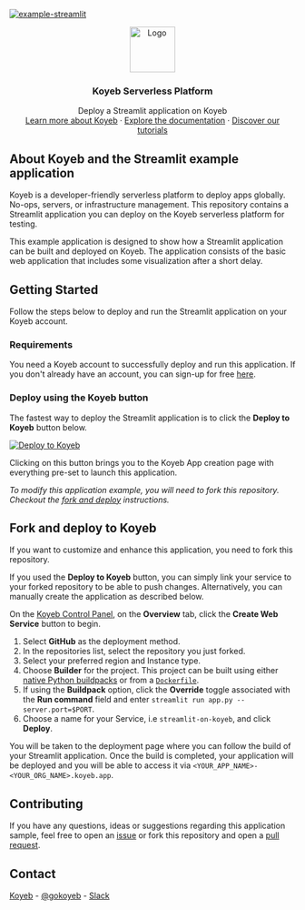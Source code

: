 [![example-streamlit](https://github.com/koyeb/example-streamlit/actions/workflows/deploy.yaml/badge.svg)](https://github.com/koyeb/example-streamlit/actions)

<div align="center">
  <a href="https://koyeb.com">
    <img src="https://www.koyeb.com/static/images/icons/koyeb.svg" alt="Logo" width="80" height="80">
  </a>
  <h3 align="center">Koyeb Serverless Platform</h3>
  <p align="center">
    Deploy a Streamlit application on Koyeb
    <br />
    <a href="https://koyeb.com">Learn more about Koyeb</a>
    ·
    <a href="https://koyeb.com/docs">Explore the documentation</a>
    ·
    <a href="https://koyeb.com/tutorials">Discover our tutorials</a>
  </p>
</div>


## About Koyeb and the Streamlit example application

Koyeb is a developer-friendly serverless platform to deploy apps globally. No-ops, servers, or infrastructure management.  This repository contains a Streamlit application you can deploy on the Koyeb serverless platform for testing.

This example application is designed to show how a Streamlit application can be built and deployed on Koyeb.  The application consists of the basic web application that includes some visualization after a short delay.

## Getting Started

Follow the steps below to deploy and run the Streamlit application on your Koyeb account.

### Requirements

You need a Koyeb account to successfully deploy and run this application. If you don't already have an account, you can sign-up for free [here](https://app.koyeb.com/auth/signup).

### Deploy using the Koyeb button

The fastest way to deploy the Streamlit application is to click the **Deploy to Koyeb** button below.

[![Deploy to Koyeb](https://www.koyeb.com/static/images/deploy/button.svg)](https://app.koyeb.com/deploy?name=example-streamlit&type=git&repository=koyeb%2Fexample-streamlit&branch=main&builder=dockerfile&env%5B%5D=&ports=8000%3Bhttp%3B%2F)

Clicking on this button brings you to the Koyeb App creation page with everything pre-set to launch this application.

_To modify this application example, you will need to fork this repository. Checkout the [fork and deploy](#fork-and-deploy-to-koyeb) instructions._

## Fork and deploy to Koyeb

If you want to customize and enhance this application, you need to fork this repository.

If you used the **Deploy to Koyeb** button, you can simply link your service to your forked repository to be able to push changes.  Alternatively, you can manually create the application as described below.

On the [Koyeb Control Panel](https://app.koyeb.com/), on the **Overview** tab, click the **Create Web Service** button to begin.

1. Select **GitHub** as the deployment method.
2. In the repositories list, select the repository you just forked.
3. Select your preferred region and Instance type.
4. Choose **Builder** for the project. This project can be built using either [native Python buildpacks](https://www.koyeb.com/docs/build-and-deploy/build-from-git/python) or from a [`Dockerfile`](https://www.koyeb.com/docs/build-and-deploy/build-from-git#the-dockerfile-build-process).
5. If using the **Buildpack** option, click the **Override** toggle associated with the **Run command** field and enter `streamlit run app.py --server.port=$PORT`.
6. Choose a name for your Service, i.e `streamlit-on-koyeb`, and click **Deploy**.

You will be taken to the deployment page where you can follow the build of your Streamlit application. Once the build is completed, your application will be deployed and you will be able to access it via `<YOUR_APP_NAME>-<YOUR_ORG_NAME>.koyeb.app`.

## Contributing

If you have any questions, ideas or suggestions regarding this application sample, feel free to open an [issue](https://github.com/koyeb/example-streamlit/issues) or fork this repository and open a [pull request](https://github.com/koyeb/example-streamlit/pulls).

## Contact

[Koyeb](https://www.koyeb.com) - [@gokoyeb](https://twitter.com/gokoyeb) - [Slack](http://slack.koyeb.com/)
